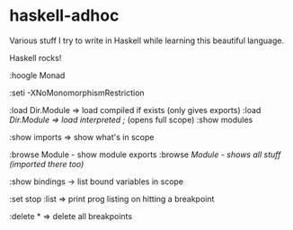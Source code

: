 # haskell-adhoc

Various stuff I try to write in Haskell while learning this
beautiful language.

Haskell rocks!


:hoogle Monad

:seti -XNoMonomorphismRestriction

:load Dir.Module  => load compiled if exists (only gives exports)
:load *Dir.Module => load interpreted ;* (opens full scope)
:show modules

:show imports => show what's in scope

:browse Module - show module exports
:browse *Module - shows all stuff (imported there too)*

:show bindings -> list bound variables in scope

:set stop :list => print prog listing on hitting a breakpoint

:delete * => delete all breakpoints
